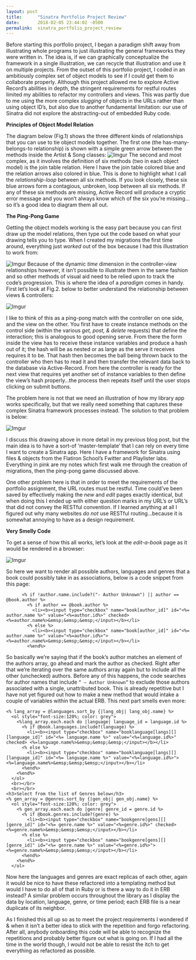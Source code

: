 ```yaml
---
layout: post
title:      "Sinatra Portfolio Project Review"
date:       2018-02-05 23:44:02 -0500
permalink:  sinatra_portfolio_project_review
---
```



Before starting this portfolio project, I began a paradigm shift away from illustrating whole programs to just illustrating the general frameworks they were written in.  The idea is, if we can graphically conceptualize the framework in a single illustration, we can recycle that illustration and use it on multiple projects.  From the outset of this portfolio project, I coded in an ambitiously complex set of object models to see if I could get them to collaborate properly. Although this project allowed me to explore Active Record’s abilities in depth, the stringent requirements for restful routes limited my abilities to refactor my controllers and views.  This was partly due to me using the more complex *slugging* of objects in the URLs rather than using object ID’s, but also due to another fundamental limitation: our use of Sinatra did not explore the abstracting-out of embedded Ruby code. 


**Principles of Object Model Relation**

The diagram below (Fig.1) shows the three different kinds of relationships that you can use to tie object models together.  The first one (the has-many-belongs-to relationship) is shown with a simple green arrow between the methods inside the Artist & Song classes:
![Imgur](https://i.imgur.com/h068dVf.png)
The second and most complex, as it involves the definition of six methods (two in each object model) is the join table relation.  Here I have the join table colored blue and the relation arrows also colored in blue.  This is done to highlight what I call the *relationship-loop* between all six methods.  If you look closely, these six blue arrows form a contagious, unbroken, loop between all six methods.  If any of these six methods are missing, Active Record will produce a cryptic error message and you won’t always know which of the six you’re missing…so it’s a good idea to diagram them all out.


**The Ping-Pong Game**

Getting the object models working is the easy part because you can first draw up the model relations, then type out the code based on what your drawing tells you to type.  When I created my migrations the first time around, everything just *worked* out of the box because I had this illustration to work from:

![Imgur](https://i.imgur.com/1xYHSc0.png)
Because of the dynamic *time* dimension in the controller-view relationships however, it isn’t possible to illustrate them in the same fashion and so other methods of visual aid need to be relied upon to track the code’s progression.  This is where the idea of a *paradigm* comes in handy.  First let’s look at Fig.2. below to better understand the relationship between views & controllers:

![Imgur](https://i.imgur.com/vxXw4ye.png)

I like to think of this as a ping-pong match with the controller on one side, and the view on the other.  You first have to create instance methods on the control side (within the various *get, post, & delete* requests) that define the interaction; this is analogous to good opening serve.  From there the form inside the view has to receive these instance variables and produce a hash out of it; the hash will be as nested or as large as the serve it receives requires it to be.  That hash then becomes the ball being thrown back to the controller who then has to read it and then transfer the relevant data back to the database via Active-Record.  From here the controller is ready for the next view that requires yet another set of instance variables to then define the view’s hash properly…the process then repeats itself until the user stops clicking on submit buttons.

The problem here is not that we need an illustration of how my library app works specifically, but that we really need something that captures these complex Sinatra framework processes instead.  The solution to that problem is below:

![Imgur](https://i.imgur.com/GyMEYlT.png)

I discuss this drawing above in more detail in my previous blog post, but the main idea is to have a sort-of ‘master-template’ that I can rely on every time I want to create a Sinatra app.  Here I have a framework for Sinatra using files & objects from the Flatiron School’s Fwitter and Playlister labs.  Everything in pink are my notes which first walk me through the creation of migrations, then the ping-pong game discussed above.  

One other problem here is that in order to meet the requirements of the portfolio assignment, the URL routes must be restful.  Time could’ve been saved by effectively making the *new* and *edit* pages exactly identical, but when doing this I ended up with either question marks in my URL’s or URL’s that did not convey the RESTful convention.  If I learned anything at all I figured out why many websites *do not* use RESTful routing…because it is somewhat annoying to have as a design requirement.


**Very Smelly Code**

To get a sense of how this all works, let’s look at the *edit-a-book* page as it would be rendered in a browser:

![Imgur]( https://i.imgur.com/xMmtX6u.jpg)

So here we want to render all possible authors, languages and genres that a book could possibly take in as associations, below is a code snippet from this page:

```
      <% if !author.name.include?("- Author Unknown") || author == @book.author %>
        <% if author == @book.author %>
          <li><b><input type="checkbox" name="book[author_id]" id="<%= author.name %>" value="<%=author.id%>" checked>  <%=author.name%>&emsp;&emsp;&emsp;</input></b></li>
        <% else %>
          <li><b><input type="checkbox" name="book[author_id]" id="<%= author.name %>" value="<%=author.id%>">  <%=author.name%>&emsp;&emsp;&emsp;</input></b></li>
        <%end%>
```
So basically we’re saying that if the book’s author matches an element of the authors array, go ahead and mark the author as checked.  Right after that we’re iterating over the same authors array again but to include all the other (unchecked) authors.  Before any of this happens, the code searches for author names that include `” – Author Unknown”` to exclude those authors associated with a single, unattributed book.  This is already repetitive but I have not yet figured out how to make a new method that would intake a couple of variables within the actual ERB.  This next part smells even more:
```
<% lang_array = @languages.sort_by {|lang_obj| lang_obj.name} %>
  <ol style="font-size:120%; color: grey">
    <%lang_array.each.each do |language| language_id = language.id %>
      <% if @book.languages.include?(language) %>
        <li><b><input type="checkbox" name="booklanguage[langs][][language_id]" id="<%= language.name %>" value="<%=language.id%>" checked> <%=language.name%>&emsp;&emsp;&emsp;</input></b></li>
      <% else %>
        <li><b><input type="checkbox" name="booklanguage[langs][][language_id]" id="<%= language.name %>" value="<%=language.id%>"> <%=language.name%>&emsp;&emsp;&emsp;</input></b></li>
      <%end%>
    <%end%>
  </ol>
  <br></br>
  <br></br>
<h3>Select from the list of Genres below</h3>
<% gen_array = @genres.sort_by {|gen_obj| gen_obj.name} %>
  <ol style="font-size:120%; color: grey">
    <% gen_array.each.each do |genre| genre_id = genre.id %>
      <% if @book.genres.include?(genre) %>
        <li><b><input type="checkbox" name="bookgenre[gens][][genre_id]" id="<%= genre.name %>" value="<%=genre.id%>" checked> <%=genre.name%>&emsp;&emsp;&emsp;</input></b></li>
      <% else %>
        <li><b><input type="checkbox" name="bookgenre[gens][][genre_id]" id="<%= genre.name %>" value="<%=genre.id%>"> <%=genre.name%>&emsp;&emsp;&emsp;</input></b></li>
      <%end%>
    <%end%>
  </ol>
```
Now here the languages and genres are exact replicas of each other, again it would be nice to have these refactored into a templating method but would I have to do all of that in Ruby or is there a way to do it in ERB instead?  A similar problem occurs throughout the library as I display the data by location, language, genre, or time period; each ERB file is a near duplicate of its neighbor.

As I finished this all up so as to meet the project requirements I wondered if & when it isn’t a better idea to stick with the repetition and forgo refactoring.  After all, anybody onboarding this code will be able to recognize the repetitions and probably better figure out what is going on.  If I had all the time in the world though, I would not be able to resist the itch to get everything as refactored as possible. 



